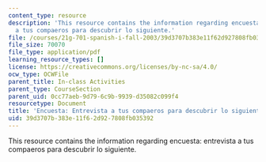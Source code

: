 ```yaml
---
content_type: resource
description: 'This resource contains the information regarding encuesta: entrevista
  a tus compaeros para descubrir lo siguiente.'
file: /courses/21g-701-spanish-i-fall-2003/39d3707b383e11f62d927808fb035392_MIT21G_701F03_22encues.pdf
file_size: 70070
file_type: application/pdf
learning_resource_types: []
license: https://creativecommons.org/licenses/by-nc-sa/4.0/
ocw_type: OCWFile
parent_title: In-class Activities
parent_type: CourseSection
parent_uid: 0cc77aeb-9d79-6c9b-9939-d35082c099f4
resourcetype: Document
title: 'Encuesta: Entrevista a tus compaeros para descubrir lo siguiente'
uid: 39d3707b-383e-11f6-2d92-7808fb035392
---
```

This resource contains the information regarding encuesta: entrevista a tus compaeros para descubrir lo siguiente.